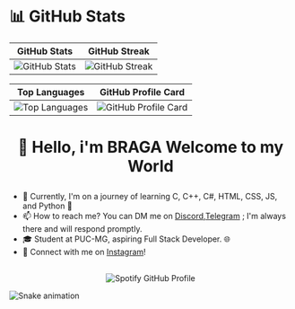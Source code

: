 # 📊 GitHub Stats
| GitHub Stats | GitHub Streak |
|--------------|---------------|
| ![GitHub Stats](https://github-readme-stats.vercel.app/api?username=bragadz1&theme=radical&hide_border=false&include_all_commits=true&count_private=true) | ![GitHub Streak](https://github-readme-streak-stats.herokuapp.com/?user=bragadz1&theme=radical&hide_border=false) |

| Top Languages | GitHub Profile Card |
|---------------|---------------------|
| ![Top Languages](https://github-readme-stats.vercel.app/api/top-langs/?username=bragadz1&theme=radical&hide_border=false&include_all_commits=true&count_private=true&layout=compact) | ![GitHub Profile Card](http://github-profile-summary-cards.vercel.app/api/cards/profile-details?username=bragadz1&theme=radical) |

# <p align="center">👋 Hello, i'm BRAGA Welcome to my World </p>

- 🌱 Currently, I'm on a journey of learning C, C++, C#, HTML, CSS, JS, and Python 🚀
- 📫 How to reach me? You can DM me on [Discord](https://discordapp.com/users/1057518718378324009),[Telegram](https://t.me/Bragadzz) ; I'm always there and will respond promptly.
- 🎓 Student at PUC-MG, aspiring Full Stack Developer. 🌐
- 🔗 Connect with me on [Instagram](https://www.instagram.com/bragadzz/)!

##

<p align="center">
    <img src="https://spotify-github-profile.vercel.app/api/view.svg?uid=3163eqbhk34w56axibxhtwbk7jf4&cover_image=true&theme=default&show_offline=true&background_color=000000&interchange=true&bar_color=4d9aff&bar_color_cover=true" alt="Spotify GitHub Profile">
</p>

![Snake animation](https://github.com/LuigiGF/LuigiGF/blob/output/github-contribution-grid-snake.svg)
